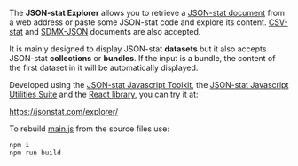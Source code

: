The **JSON-stat Explorer** allows you to retrieve a [JSON-stat document](https://json-stat.org) from a web address or paste some JSON-stat code and explore its content. [CSV-stat](https://github.com/jsonstat/csv) and [SDMX-JSON](https://github.com/sdmx-twg/sdmx-json/blob/master/data-message/docs/1-sdmx-json-field-guide.md) documents are also accepted.

It is mainly designed to display JSON-stat **datasets** but it also accepts JSON-stat **collections** or **bundles**. If the input is a bundle, the content of the first dataset in it will be automatically displayed.

Developed using the [JSON-stat Javascript Toolkit](https://www.npmjs.com/package/jsonstat-toolkit), the [JSON-stat Javascript Utilities Suite](https://www.npmjs.com/package/jsonstat-suite) and the [React library](https://reactjs.org), you can try it at:

https://jsonstat.com/explorer/

To rebuild [main.js](https://github.com/jsonstat/explorer/blob/master/dist/main.js) from the source files use:

```
npm i
npm run build
```
